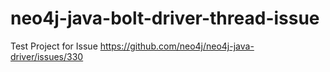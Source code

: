 # neo4j-java-bolt-driver-thread-issue
Test Project for Issue https://github.com/neo4j/neo4j-java-driver/issues/330
